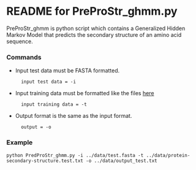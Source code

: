 # README for PreProStr_ghmm.py

PreProStr_ghmm is python script which contains a Generalized Hidden Markov Model that predicts the secondary structure of an amino acid sequence. 

### Commands

	
* Input test data must be FASTA formatted.

		input test data = -i


* Input training data must be formatted like the files [here](https://archive.ics.uci.edu/ml/machine-learning-databases/molecular-biology/protein-secondary-structure/)
	
		input training data = -t


* Output format is the same as the input format.

		output = -o 


### Example

	python PredProStr_ghmm.py -i ../data/test.fasta -t ../data/protein-secondary-structure.test.txt -o ../data/output_test.txt
